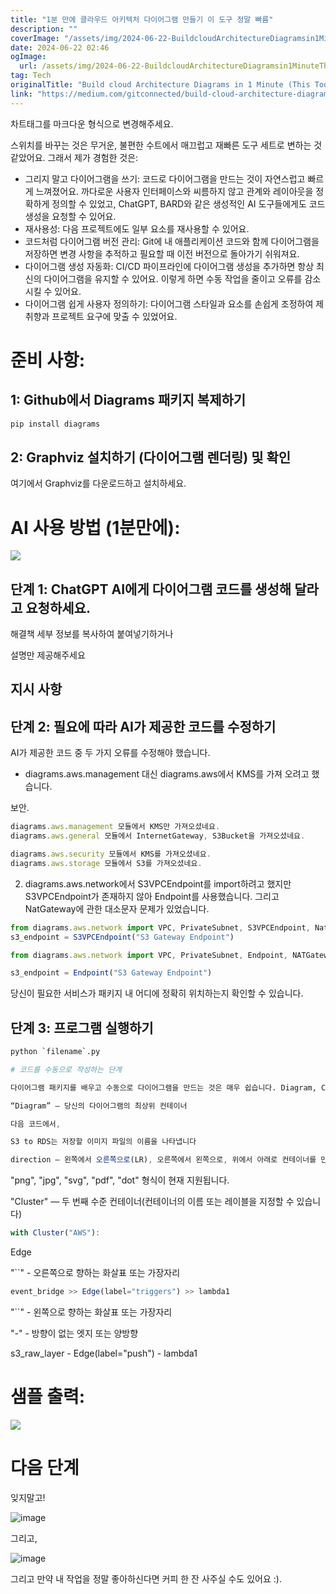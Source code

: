 ```yaml
---
title: "1분 만에 클라우드 아키텍처 다이어그램 만들기 이 도구 정말 빠름"
description: ""
coverImage: "/assets/img/2024-06-22-BuildcloudArchitectureDiagramsin1MinuteThisToolisCrazyFast_0.png"
date: 2024-06-22 02:46
ogImage: 
  url: /assets/img/2024-06-22-BuildcloudArchitectureDiagramsin1MinuteThisToolisCrazyFast_0.png
tag: Tech
originalTitle: "Build cloud Architecture Diagrams in 1 Minute (This Tool is Crazy Fast!)"
link: "https://medium.com/gitconnected/build-cloud-architecture-diagrams-in-1-minute-this-tool-is-crazy-fast-c4b4561d4c6a"
---
```



차트태그를 마크다운 형식으로 변경해주세요.

<div class="content-ad"></div>

스위치를 바꾸는 것은 무거운, 불편한 수트에서 매끄럽고 재빠른 도구 세트로 변하는 것 같았어요. 그래서 제가 경험한 것은:

- 그리지 말고 다이어그램을 쓰기: 코드로 다이어그램을 만드는 것이 자연스럽고 빠르게 느껴졌어요. 까다로운 사용자 인터페이스와 씨름하지 않고 관계와 레이아웃을 정확하게 정의할 수 있었고, ChatGPT, BARD와 같은 생성적인 AI 도구들에게도 코드 생성을 요청할 수 있어요.
- 재사용성: 다음 프로젝트에도 일부 요소를 재사용할 수 있어요.
- 코드처럼 다이어그램 버전 관리: Git에 내 애플리케이션 코드와 함께 다이어그램을 저장하면 변경 사항을 추적하고 필요할 때 이전 버전으로 돌아가기 쉬워져요.
- 다이어그램 생성 자동화: CI/CD 파이프라인에 다이어그램 생성을 추가하면 항상 최신의 다이어그램을 유지할 수 있어요. 이렇게 하면 수동 작업을 줄이고 오류를 감소시킬 수 있어요.
- 다이어그램 쉽게 사용자 정의하기: 다이어그램 스타일과 요소를 손쉽게 조정하여 제 취향과 프로젝트 요구에 맞출 수 있었어요.

# 준비 사항:

## 1: Github에서 Diagrams 패키지 복제하기

<div class="content-ad"></div>

```js 
pip install diagrams 
```

## 2: Graphviz 설치하기 (다이어그램 렌더링) 및 확인

여기에서 Graphviz를 다운로드하고 설치하세요.

# AI 사용 방법 (1분만에):

<div class="content-ad"></div>

<img src="https://miro.medium.com/v2/resize:fit:1400/1*2Zkdp3uGTEiSgChrGVw8cA.gif" />

## 단계 1: ChatGPT AI에게 다이어그램 코드를 생성해 달라고 요청하세요.

해결책 세부 정보를 복사하여 붙여넣기하거나

설명만 제공해주세요

<div class="content-ad"></div>

## 지시 사항

## 단계 2: 필요에 따라 AI가 제공한 코드를 수정하기

AI가 제공한 코드 중 두 가지 오류를 수정해야 했습니다.

- diagrams.aws.management 대신 diagrams.aws에서 KMS를 가져 오려고 했습니다.

<div class="content-ad"></div>

보안.

```js
diagrams.aws.management 모듈에서 KMS만 가져오셨네요.
diagrams.aws.general 모듈에서 InternetGateway, S3Bucket을 가져오셨네요.
```

```js
diagrams.aws.security 모듈에서 KMS를 가져오셨네요.
diagrams.aws.storage 모듈에서 S3를 가져오셨네요.
```

2. diagrams.aws.network에서 S3VPCEndpoint를 import하려고 했지만 S3VPCEndpoint가 존재하지 않아 Endpoint를 사용했습니다. 그리고 NatGateway에 관한 대소문자 문제가 있었습니다.

<div class="content-ad"></div>

```js
from diagrams.aws.network import VPC, PrivateSubnet, S3VPCEndpoint, NatGateway
s3_endpoint = S3VPCEndpoint("S3 Gateway Endpoint")
```

```js
from diagrams.aws.network import VPC, PrivateSubnet, Endpoint, NATGateway

s3_endpoint = Endpoint("S3 Gateway Endpoint")
```

당신이 필요한 서비스가 패키지 내 어디에 정확히 위치하는지 확인할 수 있습니다.

## 단계 3: 프로그램 실행하기

<div class="content-ad"></div>

```bash
python `filename`.py

# 코드를 수동으로 작성하는 단계

다이어그램 패키지를 배우고 수동으로 다이어그램을 만드는 것은 매우 쉽습니다. Diagram, Cluster, Edge 및 몇 가지 기호 등 약 6가지 항목에 대해 알고 있기만 하면 됩니다.

“Diagram” — 당신의 다이어그램의 최상위 컨테이너
```  

<div class="content-ad"></div>

```js
다음 코드에서,

S3 to RDS는 저장할 이미지 파일의 이름을 나타냅니다

direction — 왼쪽에서 오른쪽으로(LR), 오른쪽에서 왼쪽으로, 위에서 아래로 컨테이너를 만들기 시작합니다. 필요한 경우 사용할 수 있는 옵션입니다.
```

<div class="content-ad"></div>

"png", "jpg", "svg", "pdf", "dot" 형식이 현재 지원됩니다.

"Cluster" — 두 번째 수준 컨테이너(컨테이너의 이름 또는 레이블을 지정할 수 있습니다)

```js
with Cluster("AWS"):
```

Edge

<div class="content-ad"></div>

"``" - 오른쪽으로 향하는 화살표 또는 가장자리

```js
event_bridge >> Edge(label="triggers") >> lambda1
```

"``" - 왼쪽으로 향하는 화살표 또는 가장자리

"-" - 방향이 없는 엣지 또는 양방향

<div class="content-ad"></div>


s3_raw_layer - Edge(label="push") - lambda1


# 샘플 출력:

<img src="/assets/img/2024-06-22-BuildcloudArchitectureDiagramsin1MinuteThisToolisCrazyFast_0.png" />

# 다음 단계

<div class="content-ad"></div>

잊지말고!

![image](https://miro.medium.com/v2/resize:fit:960/0*BstxtFTCD4r-65Sd.gif)

그리고,

![image](/assets/img/2024-06-22-BuildcloudArchitectureDiagramsin1MinuteThisToolisCrazyFast_1.png)

<div class="content-ad"></div>

그리고 만약 내 작업을 정말 좋아하신다면 커피 한 잔 사주실 수도 있어요 :).